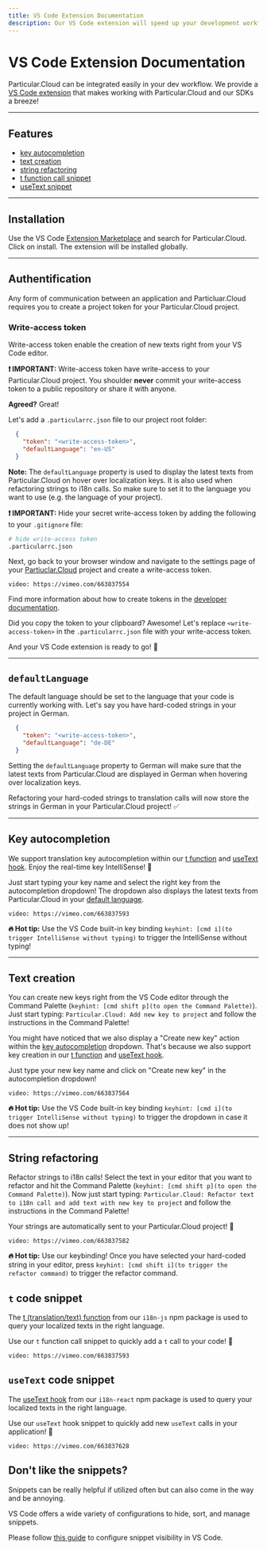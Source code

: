 ```yaml
---
title: VS Code Extension Documentation
description: Our VS Code extension will speed up your development workflow immensely! Create new texts right from your editor, refactor strings to translation calls for both JavaScript and React projects, and read the latest texts from Particular.Cloud by hovering over your localization keys!
---
```


# VS Code Extension Documentation

Particular.Cloud can be integrated easily in your dev workflow.
We provide a [VS Code extension](https://marketplace.visualstudio.com/items?itemName=particular-cloud.particular-cloud)
that makes working with Particular.Cloud and our SDKs a breeze!

---

## Features

- [key autocompletion](#key-autocompletion)
- [text creation](#text-creation)
- [string refactoring](#string-refactoring)
- [t function call snippet](#t-code-snippet)
- [useText snippet](#usetext-code-snippet)

---

## Installation

Use the VS Code [Extension Marketplace](https://code.visualstudio.com/docs/editor/extension-marketplace)
and search for Particular.Cloud. Click on install. The extension will be installed globally.

---

## Authentification

Any form of communication between an application and Particluar.Cloud requires you to create a project token for your Particular.Cloud project.

### Write-access token

Write-access token enable the creation of new texts right from your VS Code editor.

**❗ IMPORTANT:** Write-access token have write-access to your Particular.Cloud project. You shoulder **never** commit your write-access token to a public repository or share it with anyone.

**Agreed?** Great!

Let's add a `.particularrc.json` file to our project root folder:

```json
  {
    "token": "<write-access-token>",
    "defaultLanguage": "en-US"
  }
```

**Note:** The `defaultLanguage` property is used to display the latest texts from Particular.Cloud on hover over localization keys. It is also used when refactoring strings to i18n calls. So make sure to set it to the language you want to use (e.g. the language of your project).

**❗ IMPORTANT:** Hide your secret write-access token by adding the following to your `.gitignore` file:

```bash
# hide write-access token
.particularrc.json
```

Next, go back to your browser window and navigate to the settings page of your [Partiuclar.Cloud](https://particular.cloud) project and create a write-access token.

`video: https://vimeo.com/663837554`

Find more information about how to create tokens in the [developer documentation](/documentation/developers/v1).

Did you copy the token to your clipboard? Awesome! Let's replace `<write-access-token>` in the `.particularrc.json` file with your write-access token.

And your VS Code extension is ready to go! 🚀

---

## `defaultLanguage`

The default language should be set to the language that your code is currently working with. Let's say you have hard-coded strings in your project in German.

```json
  {
    "token": "<write-access-token>",
    "defaultLanguage": "de-DE"
  }
```

Setting the `defaultLanguage` property to German will make sure that the latest texts from Particular.Cloud are displayed in German when hovering over localization keys. 

Refactoring your hard-coded strings to translation calls will now store the strings in German in your Particular.Cloud project! ✅

---

## Key autocompletion

We support translation key autocompletion within our [t function](/documentation/developers/v1/javascript-api#t) and [useText hook](/documentation/developers/v1/react-api#usetext). Enjoy the real-time key IntelliSense! 🚀

Just start typing your key name and select the right key from the autocompletion dropdown! The dropdown also displays the latest texts from Particular.Cloud in your [default language](#defaultlanguage).

`video: https://vimeo.com/663837593`

**🔥 Hot tip:** Use the VS Code built-in key binding `keyhint: [cmd i](to trigger IntelliSense without typing)` to trigger the IntelliSense without typing!

---

## Text creation

You can create new keys right from the VS Code editor through the Command Palette (`keyhint: [cmd shift p](to open the Command Palette)`). Just start typing: `Particular.Cloud: Add new key to project` and follow the instructions in the Command Palette!

You might have noticed that we also display a "Create new key" action within the [key autocompletion](#key-autocompletion) dropdown. That's because we also support key creation in our [t function](/documentation/developers/v1/javascript-api#t) and [useText hook](/documentation/developers/v1/react-api#usetext).

Just type your new key name and click on "Create new key" in the autocompletion dropdown!

`video: https://vimeo.com/663837564`

**🔥 Hot tip:** Use the VS Code built-in key binding `keyhint: [cmd i](to trigger IntelliSense without typing)` to trigger the dropdown in case it does not show up!

---

## String refactoring

Refactor strings to i18n calls! Select the text in your editor that you want to refactor and hit the Command Palette (`keyhint: [cmd shift p](to open the Command Palette)`). Now just start typing: `Particular.Cloud: Refactor text to i18n call and add text with new key to project` and follow the instructions in the Command Palette!

Your strings are automatically sent to your Particular.Cloud project! 🚀

`video: https://vimeo.com/663837582`

**🔥 Hot tip:** Use our keybinding! Once you have selected your hard-coded string in your editor, press `keyhint: [cmd shift i](to trigger the refactor command)` to trigger the refactor command.

## `t` code snippet

The [t (translation/text) function](/documentation/developers/v1/javascript-api#t) from our `i18n-js` npm package is used to query your localized texts in the right language.

Use our `t` function call snippet to quickly add a `t` call to your code! 🚀

`video: https://vimeo.com/663837593`

## `useText` code snippet

The [useText hook](/documentation/developers/v1/react-api#usetext) from our `i18n-react` npm package is used to query your localized texts in the right language.

Use our `useText` hook snippet to quickly add new `useText` calls in your application! 🚀

`video: https://vimeo.com/663837628`

## Don't like the snippets?

Snippets can be really helpful if utilized often but can also come in the way and be annoying.

VS Code offers a wide variety of configurations to hide, sort, and manage snippets.

Please follow [this guide](https://code.visualstudio.com/docs/editor/userdefinedsnippets#_can-i-remove-snippets-from-intellisense) to configure snippet visibility in VS Code.